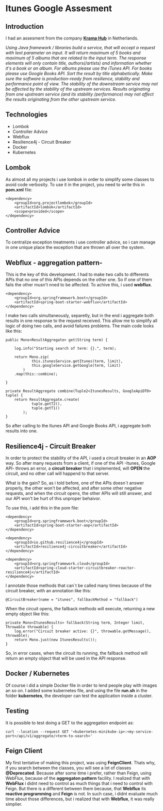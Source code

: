 
# Itunes Google Assesment

## Introduction

I had an assesment from the company [**Kramp Hub**](https://www.kramphub.nl/) in Netherlands.

*Using Java framework / libraries build a service, that will accept a request with text parameter on input. It will return maximum of 5 books and maximum of 5 albums that are related to the input term. The response elements will only contain title, authors(/artists) and information whether it's a book or an album. For albums please use the iTunes API. For books please use Google Books API. Sort the result by title alphabetically. Make sure the software is production-ready from resilience, stability and performance point of view. The stability of the downstream service may not be affected by the stability of the upstream services. Results originating from one upstream service (and its stability /performance) may not affect the results originating from the other upstream service.*

## Technologies 

 - Lombok
 - Controller Advice
 - Webflux
 - Resilience4j - Circuit Breaker
 - Docker
 - Kubernetes

## Lombok

As almost all my projects i use lombok in order to simplify some classes to avoid code verbosity. To use it in the project, you need to write this in **pom.xml** file:
```
<dependency>
    <groupId>org.projectlombok</groupId>
    <artifactId>lombok</artifactId>
    <scope>provided</scope>
</dependency>	
```

## Controller Advice

To centralize exception treatments i use controller advice, so i can manage in one unique place the exception that are thrown all over the system.

## Webflux - aggregation pattern-

This is the key of this development.  I had to make two calls to differents APIs that no one of this APIs depends on the other one. So if one of them fails the other musn't nned to be affected. To achive this, i used **webflux**. 

```
<dependency>
	<groupId>org.springframework.boot</groupId>
	<artifactId>spring-boot-starter-webflux</artifactId>
</dependency>
```
I make two calls simultaneously, separetly, but in the end i aggregate both results in one response to the request received. This allow me to simplify all logic of doing two calls, and avoid failures problems. The main code looks like this:
```
public Mono<ResultAggregate> get(String term) {

	log.info("Starting search of term: {}.", term);

	return Mono.zip(
			this.itunesService.getItunes(term, limit),
			this.googleService.getGoogle(term, limit)
		)
	.map(this::combine);

}

private ResultAggregate combine(Tuple2<ItunesResults, GoogleApiDTO> tuple) {
	return ResultAggregate.create(
			tuple.getT2(), 
			tuple.getT1()
		);
}
```
So after calling to the Itunes API and Google Books API, i aggregate both results into one.

## Resilience4j - Circuit Breaker

In order to protect the stability of the API, i used a circuit breaker in an **AOP** way. So after many requests from a client, if one of the API -Itunes, Google API- throws an error, a **circuit breaker** that i implemented, will **OPEN** the circuit, and no other call will happend to that server.  

What is the gain? So, as i told before, one of the APIs doesn`t answer properly, the other won't be affected, and after some other negative requests, and when the circuit opens, the other APIs will still answer, and our API won't be hurt of this unproper behaivor.

To use this, i add this in the pom file:

```
<dependency>
    <groupId>org.springframework.boot</groupId>
    <artifactId>spring-boot-starter-aop</artifactId>
</dependency>	

<dependency>
    <groupId>io.github.resilience4j</groupId>
    <artifactId>resilience4j-circuitbreaker</artifactId>
</dependency>	

<dependency>
    <groupId>org.springframework.cloud</groupId>
    <artifactId>spring-cloud-starter-circuitbreaker-reactor-resilience4j</artifactId>
</dependency>
```
I annotate those methods that can`t be called many times because of the circuit breaker, with an annotation like this:

```
@CircuitBreaker(name = "itunes", fallbackMethod = "fallback")
```
When the circuit opens, the fallback methods will execute, returning a new empty object like this:

```
private Mono<ItunesResults> fallback(String term, Integer limit, Throwable throwable) {
	log.error("Circuit breaker active: {}", throwable.getMessage(), throwable);
	return Mono.just(new ItunesResults());
}
```

So, in error cases, when the circuit its running, the fallback method will return an empty object that will be used in the API response.

## Docker / Kubernetes

Of course i did a simple Docker file in order to lend people play with images an so on. I added some kubernetes file, and using the file **run.sh** in the folder **kubernetes**, the developer can test the application inside a cluster.

## Testing

It is possible to test doing a GET to the aggregation endpoint as:

```
curl --location --request GET '<kubernetes-minikube-ip>:<my-service-port>/api/v1/aggregate/<term-to-search>'
```

## Feign Client

My first tentative of making this project, was using **FeignClient**. Thats why, if you search between the classes, you will see a lot of classes **@Deprecated**. Because after some time i prefer, rather than Feign, using WebFlux, because of the **aggregaton pattern** facility. 
I realized that with **WebFlux** i didnt need to control as much things that i need to control with Feign. But there is a different between them because, that **Webflux** its **reactive programming** and **Feign** is not. In such case, i didnt evaluate much time about those differences, but  i realized that with **Webflux**, it was really simplier. 
